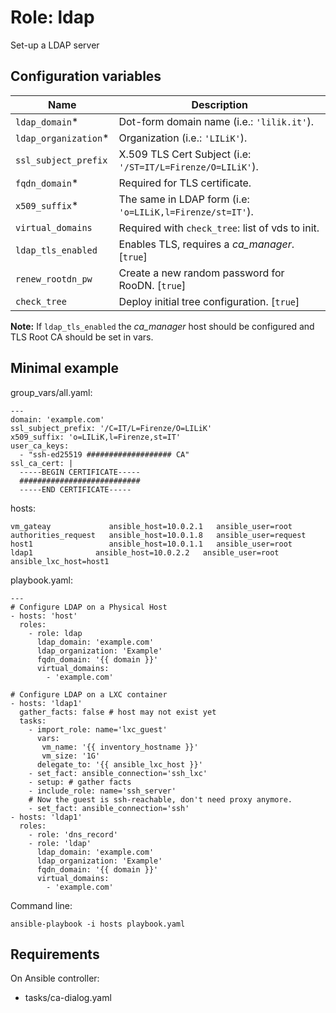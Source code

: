 # Role: ldap

Set-up a LDAP server

## Configuration variables

| Name                 | Description                                                 |
|----------------------|-------------------------------------------------------------|
| `ldap_domain`*       | Dot-form domain name (i.e.: `'lilik.it'`).                  |
| `ldap_organization`* | Organization (i.e.: `'LILiK'`).                             |
| `ssl_subject_prefix` | X.509 TLS Cert Subject (i.e: `'/ST=IT/L=Firenze/O=LILiK'`). |
| `fqdn_domain`*       | Required for TLS certificate.                               |
| `x509_suffix`*       | The same in LDAP form (i.e: `'o=LILiK,l=Firenze/st=IT'`).   |
| `virtual_domains`    | Required with `check_tree`: list of vds to init.            |
| `ldap_tls_enabled`   | Enables TLS, requires a *ca_manager*. [`true`]              |
| `renew_rootdn_pw`    | Create a new random password for RooDN. [`true`]            |
| `check_tree`         | Deploy initial tree configuration. [`true`]                 |


**Note:** If `ldap_tls_enabled` the *ca_manager* host should be configured
and TLS Root CA should be set in vars.

## Minimal example

group_vars/all.yaml:

	---
	domain: 'example.com'
	ssl_subject_prefix: '/C=IT/L=Firenze/O=LILiK'
	x509_suffix: 'o=LILiK,l=Firenze,st=IT'
	user_ca_keys:
	  - "ssh-ed25519 ################### CA"
	ssl_ca_cert: |
	  -----BEGIN CERTIFICATE-----
	  ###########################
	  -----END CERTIFICATE-----

hosts:

	vm_gateay             ansible_host=10.0.2.1   ansible_user=root
	authorities_request   ansible_host=10.0.1.8   ansible_user=request
	host1                 ansible_host=10.0.1.1   ansible_user=root
	ldap1              ansible_host=10.0.2.2   ansible_user=root    ansible_lxc_host=host1

playbook.yaml:

	---
	# Configure LDAP on a Physical Host
	- hosts: 'host'
      roles:
	    - role: ldap
		  ldap_domain: 'example.com'
		  ldap_organization: 'Example'
		  fqdn_domain: '{{ domain }}'
		  virtual_domains:
		    - 'example.com'

	# Configure LDAP on a LXC container
	- hosts: 'ldap1'
	  gather_facts: false # host may not exist yet
	  tasks:
	    - import_role: name='lxc_guest'
		  vars:
		   vm_name: '{{ inventory_hostname }}'
		   vm_size: '1G'
	      delegate_to: '{{ ansible_lxc_host }}'
        - set_fact: ansible_connection='ssh_lxc'
		- setup: # gather facts
		- include_role: name='ssh_server'
		# Now the guest is ssh-reachable, don't need proxy anymore.
		- set_fact: ansible_connection='ssh'
	- hosts: 'ldap1'
	  roles:
	    - role: 'dns_record'
		- role: 'ldap'
		  ldap_domain: 'example.com'
	      ldap_organization: 'Example'
		  fqdn_domain: '{{ domain }}'
		  virtual_domains:
		    - 'example.com'

Command line:

	ansible-playbook -i hosts playbook.yaml


## Requirements

On Ansible controller:

- tasks/ca-dialog.yaml

